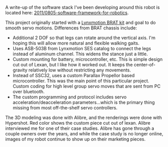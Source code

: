 A write-up of the software stack I've been developing around this robot is located here: [2011/0805-software-framework-for-robotics](https://www.kaliatech.com/projects/2011/0805-software-framework-for-robotics/).

This project originally started with a [Lynxmotion BRAT kit](http://www.lynxmotion.com/p-859-biped-brat-combo-kit-w-botboarduino.aspx) and goal to do smooth servo motions. Differences from BRAT chassis include:

 * Additional 2 DOF so that legs can rotate around the vertical axis. I'm hoping this will allow more natural and flexible walking gaits.
 * Uses ASB-503B from Lynxmotion SES catalog to connect the legs instead of aluminum channel. This widens the stance just a little.
 * Custom mounting for battery, microcontroller, etc. This is simple design cut out of Lexan, but I like how it worked out. It keeps the center-of-gravity relatively low without restricting any movements.
 * Instead of SSC32, uses a custom Parallax Propellor based microcontroller. This was the main point of this particular project. Custom coding for high level group servo moves that are sent from PC over bluetooth.
 * The custom programming and protocol includes servo acceleration/deacceleration parameters...which is the primary thing missing from most off-the-shelf servo controllers.

The 3D modeling was done with Alibre, and the renderings were done with Hypershot. Red color shows the custom piece cut out of lexan.  Alibre interviewed me for one of their case studies. Alibre has gone through a couple owners over the years, and while the case study is no longer online, images of my robot continue to show up on their marketing pieces.
